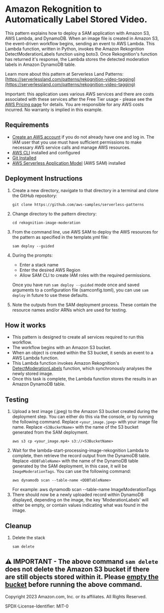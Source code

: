 # Amazon Rekognition to Automatically Label Stored Video.

This pattern explains how to deploy a SAM application with Amazon S3, AWS Lambda, and DynamoDB. When an image file is created in Amazon S3, the event-driven workflow begins, sending an event to AWS Lambda. This Lambda function, written in Python, invokes the Amazon Rekognition DetectModerationLabels function using boto3. Once Rekognition's function has returned it's response, the Lambda stores the detected moderation labels in Amazon DynamoDB table.

Learn more about this pattern at Serverless Land Patterns: [https://serverlessland.com/patterns/rekognition-video-tagging](https://serverlessland.com/patterns/rekognition-video-tagging) 

Important: this application uses various AWS services and there are costs associated with these services after the Free Tier usage - please see the [AWS Pricing page](https://aws.amazon.com/pricing/) for details. You are responsible for any AWS costs incurred. No warranty is implied in this example.

## Requirements

* [Create an AWS account](https://portal.aws.amazon.com/gp/aws/developer/registration/index.html) if you do not already have one and log in. The IAM user that you use must have sufficient permissions to make necessary AWS service calls and manage AWS resources.
* [AWS CLI](https://docs.aws.amazon.com/cli/latest/userguide/install-cliv2.html) installed and configured
* [Git Installed](https://git-scm.com/book/en/v2/Getting-Started-Installing-Git)
* [AWS Serverless Application Model](https://docs.aws.amazon.com/serverless-application-model/latest/developerguide/serverless-sam-cli-install.html) (AWS SAM) installed

## Deployment Instructions

1. Create a new directory, navigate to that directory in a terminal and clone the GitHub repository:
    ``` 
    git clone https://github.com/aws-samples/serverless-patterns
    ```
2. Change directory to the pattern directory:
    ```
    cd rekognition-image-moderation
    ```
3. From the command line, use AWS SAM to deploy the AWS resources for the pattern as specified in the template.yml file:
    ```
    sam deploy --guided
    ```
4. During the prompts:
    * Enter a stack name
    * Enter the desired AWS Region
    * Allow SAM CLI to create IAM roles with the required permissions.

    Once you have run `sam deploy --guided` mode once and saved arguments to a configuration file (samconfig.toml), you can use `sam deploy` in future to use these defaults.

5. Note the outputs from the SAM deployment process. These contain the resource names and/or ARNs which are used for testing.

## How it works

- This pattern is designed to create all services required to run this workflow.
- The workflow begins with an Amazon S3 bucket. 
- When an object is created within the S3 bucket, it sends an event to a AWS Lambda function.
- This Lambda function invokes Amazon Rekognition's [DetectModerationLabels](https://docs.aws.amazon.com/rekognition/latest/APIReference/API_DetectModerationLabels.html) function, which synchronously analyses the newly stored image.
- Once this task is complete, the Lambda function stores the results in an Amazon DynamoDB table.

## Testing
1. Upload a test image (.jpeg) to the Amazon S3 bucket created during the deployment step. You can either do this via the console, or by running the following command. Replace `<your_image.jpeg>` with your image file name. Replace `<S3BucketName>` with the name of the S3 bucket generated from the SAM deployment.
    ```
    aws s3 cp <your_image.mp4> s3://<S3BucketName>
    ```
3. Wait for the lambda-start-processing-image-rekognition Lambda to complete, then retrieve the record output from the DynamoDB table. Replace `<DDBTableName>` with the name of the DynamoDB table generated by the SAM deployment, in this case, it will be `ImageModerationTags`. You can use the following command:
    ```
    aws dynamodb scan --table-name <DDBTableName>
    ```
    For example: aws dynamodb scan --table-name ImageModerationTags
4. There should now be a newly uploaded record within DynamoDB displayed, depending on the image, the key 'ModerationLabels' will either be empty, or contain values indicating what was found in the image.

## Cleanup
 
1. Delete the stack
    ```
    sam delete
    ```

⚠️ **IMPORTANT** - The above command `sam delete` does not delete the **Amazon S3 bucket** if there are still objects stored within it. Please [empty the bucket](https://docs.aws.amazon.com/AmazonS3/latest/userguide/empty-bucket.html) before running the above command.
----
Copyright 2023 Amazon.com, Inc. or its affiliates. All Rights Reserved.

SPDX-License-Identifier: MIT-0